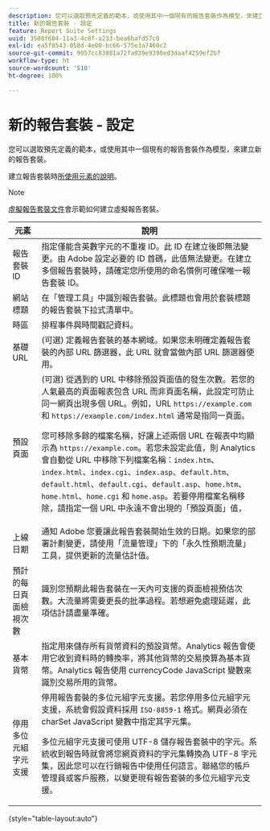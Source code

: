 ```yaml
---
description: 您可以選取預先定義的範本，或使用其中一個現有的報告套裝作為模型，來建立新的報告套裝。
title: 新的報告套裝 - 設定
feature: Report Suite Settings
uuid: 3508f684-11a3-4c8f-a233-bea6bafd57c0
exl-id: ea5f8543-058d-4e08-bc66-575e3a7460c2
source-git-commit: 9057cc83881a72fa039e9398ed3daaf4259ef2bf
workflow-type: ht
source-wordcount: '518'
ht-degree: 100%

---
```


# 新的報告套裝 - 設定

您可以選取預先定義的範本，或使用其中一個現有的報告套裝作為模型，來建立新的報告套裝。

建立報告套裝時[所使用元素的說明](/help/admin/admin/c-manage-report-suites/c-new-report-suite/t-create-a-report-suite.md)。

>[!NOTE]
>
>[虛擬報告套裝文件](/help/components/vrs/c-workflow-vrs/vrs-create.md)會示範如何建立虛擬報告套裝。

| 元素 | 說明 |
| --- | --- |
| 報告套裝 ID | 指定僅能含英數字元的不重複 ID。此 ID 在建立後即無法變更。由 Adobe 設定必要的 ID 首碼，此值無法變更。在建立多個報告套裝時，請確定您所使用的命名慣例可確保唯一報告套裝 ID。 |
| 網站標題 | 在「管理工具」中識別報告套裝。此標題也會用於套裝標題的報告套裝下拉式清單中。 |
| 時區 | 排程事件與時間戳記資料。 |
| 基礎 URL | (可選) 定義報告套裝的基本網域。如果您未明確定義報告套裝的內部 URL 篩選器，此 URL 就會當做內部 URL 篩選器使用。 |
| 預設頁面 | (可選) 從遇到的 URL 中移除預設頁面值的發生次數。若您的人氣最高的頁面報表包含 URL 而非頁面名稱，此設定可防止同一網頁出現多個 URL。例如，URL `https://example.com` 和 `https://example.com/index.html` 通常是指同一頁面。<p> 您可移除多餘的檔案名稱，好讓上述兩個 URL 在報表中均顯示為 `https://example.com`。若您未設定此值，則 Analytics 會自動從 URL 中移除下列檔案名稱：`index.htm`、`index.html`、`index.cgi`、`index.asp`、`default.htm`、`default.html`、`default.cgi`、`default.asp`、`home.htm`、`home.html`、`home.cgi` 和 `home.asp`。若要停用檔案名稱移除，請指定一個 URL 中永遠不會出現的「預設頁面」值， |
| 上線日期 | 通知 Adobe 您要讓此報告套裝開始生效的日期。如果您的部署計劃變更，請使用「流量管理」下的「永久性預期流量」工具，提供更新的流量估計值。 |
| 預計的每日頁面檢視次數 | 識別您預期此報告套裝在一天內可支援的頁面檢視預估次數。大流量將需要更長的批準過程。若想避免處理延遲，此項估計請盡量準確。 |
| 基本貨幣 | 指定用來儲存所有貨幣資料的預設貨幣。Analytics 報告會使用它收到資料時的轉換率，將其他貨幣的交易換算為基本貨幣。Analytics 報告使用 currencyCode JavaScript 變數來識別交易所用的貨幣。 |
| 停用多位元組字元支援 | 停用報告套裝的多位元組字元支援。若您停用多位元組字元支援，系統會假設資料採用 `ISO-8859-1` 格式。網頁必須在 charSet JavaScript 變數中指定其字元集。 <p>多位元組字元支援可使用 UTF-8 儲存報告套裝中的字元。系統收到報告時就會將您網頁資料的字元集轉換為 UTF-8 字元集，因此您可以在行銷報告中使用任何語言。聯絡您的帳戶管理員或客戶服務，以變更現有報告套裝的多位元組字元支援。 |

{style=&quot;table-layout:auto&quot;}

